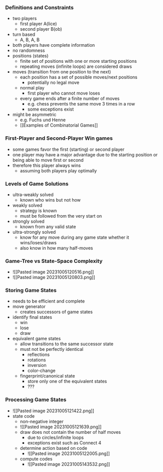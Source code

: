 ### Definitions and Constraints
+ two players
	+ first player A(lice)
	+ second player B(ob)
+ turn based
	+ A, B, A, B
+ both players have complete information
+ no randomness
+ positions (states)
	+ finite set of positions with one or more starting positions
	+ repeating moves (infinite loops) are considered draws
+ moves (transition from one position to the next)
	+ each position has a set of possible moves/next positions
		+ potentially no legal move
	+ normal play
		+ first player who cannot move loses
	+ every game ends after a finite number of moves
		+ e.g. chess prevents the same move 3 times in a row
		+ some exceptions exist
+ might be asymmetric
	+ e.g. Fuchs und Henne
	+ [[Examples of Combinatorial Games]]

###  First-Player and Second-Player Win games
+ some games favor the first (starting) or second player
+ one player may have a major advantage due to the starting position or being able to move first or second
+ therefore this player always wins
	+ assuming both players play optimally

### Levels of Game Solutions
+ ultra-weakly solved
	+ known who wins but not how
+ weakly solved
	+ strategy is known
	+ must be followed from the very start on
+ strongly solved
	+ known from any valid state
+ ultra-strongly solved
	+ know for any move during any game state whether it wins/loses/draws
	+ also know in how many half-moves

### Game-Tree vs State-Space Complexity
+ ![[Pasted image 20231005120516.png]]
+ ![[Pasted image 20231005120803.png]]

### Storing Game States
+ needs to be efficient and complete
+ move generator
	+ creates successors of game states
+ identify final states
	+ win
	+ lose
	+ draw
+ equivalent game states
	+ allow transitions to the same successor state
	+ must not be perfectly identical
		+ reflections
		+ rotations
		+ inversion
		+ color-change
	+ fingerprint/canonical state
		+ store only one of the equivalent states
		+ ???

### Processing Game States
+ ![[Pasted image 20231005121422.png]]
+ state code
	+ non-negative integer
	+ ![[Pasted image 20231005121639.png]]
	+ draw does not contain the number of half moves
		+ due to circles/infinite loops
		+ exceptions exist such as Connect 4
	+ determine action based on code
		+ ![[Pasted image 20231005122005.png]]
	+ compute codes
		+ ![[Pasted image 20231005143532.png]]